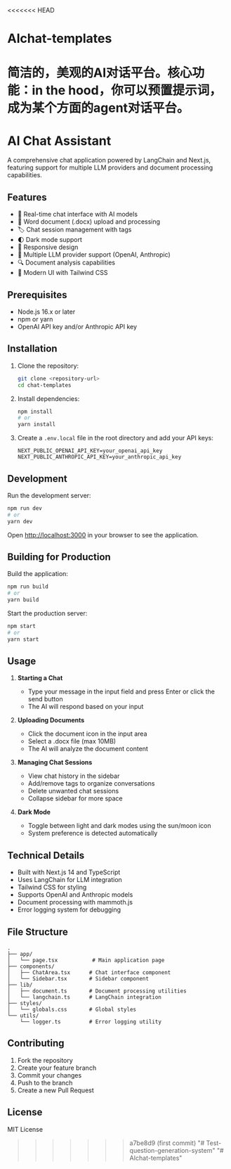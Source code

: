 <<<<<<< HEAD
# AIchat-templates
简洁的，美观的AI对话平台。核心功能：in the hood，你可以预置提示词，成为某个方面的agent对话平台。
=======
# AI Chat Assistant

A comprehensive chat application powered by LangChain and Next.js, featuring support for multiple LLM providers and document processing capabilities.

## Features

- 💬 Real-time chat interface with AI models
- 📄 Word document (.docx) upload and processing
- 🏷️ Chat session management with tags
- 🌓 Dark mode support
- 📱 Responsive design
- 💾 Multiple LLM provider support (OpenAI, Anthropic)
- 🔍 Document analysis capabilities
- 🎨 Modern UI with Tailwind CSS

## Prerequisites

- Node.js 16.x or later
- npm or yarn
- OpenAI API key and/or Anthropic API key

## Installation

1. Clone the repository:
   ```bash
   git clone <repository-url>
   cd chat-templates
   ```

2. Install dependencies:
   ```bash
   npm install
   # or
   yarn install
   ```

3. Create a `.env.local` file in the root directory and add your API keys:
   ```env
   NEXT_PUBLIC_OPENAI_API_KEY=your_openai_api_key
   NEXT_PUBLIC_ANTHROPIC_API_KEY=your_anthropic_api_key
   ```

## Development

Run the development server:
```bash
npm run dev
# or
yarn dev
```

Open [http://localhost:3000](http://localhost:3000) in your browser to see the application.

## Building for Production

Build the application:
```bash
npm run build
# or
yarn build
```

Start the production server:
```bash
npm start
# or
yarn start
```

## Usage

1. **Starting a Chat**
   - Type your message in the input field and press Enter or click the send button
   - The AI will respond based on your input

2. **Uploading Documents**
   - Click the document icon in the input area
   - Select a .docx file (max 10MB)
   - The AI will analyze the document content

3. **Managing Chat Sessions**
   - View chat history in the sidebar
   - Add/remove tags to organize conversations
   - Delete unwanted chat sessions
   - Collapse sidebar for more space

4. **Dark Mode**
   - Toggle between light and dark modes using the sun/moon icon
   - System preference is detected automatically

## Technical Details

- Built with Next.js 14 and TypeScript
- Uses LangChain for LLM integration
- Tailwind CSS for styling
- Supports OpenAI and Anthropic models
- Document processing with mammoth.js
- Error logging system for debugging

## File Structure

```
.
├── app/
│   └── page.tsx           # Main application page
├── components/
│   ├── ChatArea.tsx      # Chat interface component
│   └── Sidebar.tsx       # Sidebar component
├── lib/
│   ├── document.ts       # Document processing utilities
│   └── langchain.ts      # LangChain integration
├── styles/
│   └── globals.css       # Global styles
└── utils/
    └── logger.ts         # Error logging utility
```

## Contributing

1. Fork the repository
2. Create your feature branch
3. Commit your changes
4. Push to the branch
5. Create a new Pull Request

## License

MIT License 
>>>>>>> a7be8d9 (first commit)
"# Test-question-generation-system" 
"# AIchat-templates" 

